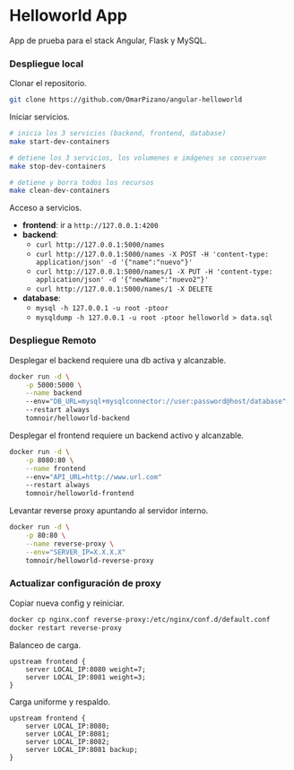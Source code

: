 # Helloworld App

App de prueba para el stack Angular, Flask y MySQL.

### Despliegue local

Clonar el repositorio.

```bash
git clone https://github.com/OmarPizano/angular-helloworld
```

Iniciar servicios.

```bash
# inicia los 3 servicios (backend, frontend, database)
make start-dev-containers

# detiene los 3 servicios, los volumenes e imágenes se conservan
make stop-dev-containers

# detiene y borra todos los recursos
make clean-dev-containers
```

Acceso a servicios.

- **frontend**: ir a `http://127.0.0.1:4200`
- **backend**:
    - `curl http://127.0.0.1:5000/names`
    - `curl http://127.0.0.1:5000/names -X POST -H 'content-type: application/json' -d '{"name":"nuevo"}'`
    - `curl http://127.0.0.1:5000/names/1 -X PUT -H 'content-type: application/json' -d '{"newName":"nuevo2"}'`
    - `curl http://127.0.0.1:5000/names/1 -X DELETE`
- **database**:
    - `mysql -h 127.0.0.1 -u root -ptoor`
    - `mysqldump -h 127.0.0.1 -u root -ptoor helloworld > data.sql`

### Despliegue Remoto

Desplegar el backend requiere una db activa y alcanzable.

```bash
docker run -d \
    -p 5000:5000 \
    --name backend
    --env="DB_URL=mysql+mysqlconnector://user:password@host/database"
    --restart always
    tomnoir/helloworld-backend
```

Desplegar el frontend requiere un backend activo y alcanzable.

```bash
docker run -d \
    -p 8080:80 \
    --name frontend
    --env="API_URL=http://www.url.com"
    --restart always
    tomnoir/helloworld-frontend
```

Levantar reverse proxy apuntando al servidor interno.

```bash
docker run -d \
    -p 80:80 \
    --name reverse-proxy \
    --env="SERVER_IP=X.X.X.X"
    tomnoir/helloworld-reverse-proxy
```

### Actualizar configuración de proxy

Copiar nueva config y reiniciar.

```bash
docker cp nginx.conf reverse-proxy:/etc/nginx/conf.d/default.conf
docker restart reverse-proxy
```

Balanceo de carga.

```
upstream frontend {
    server LOCAL_IP:8080 weight=7;
    server LOCAL_IP:8081 weight=3;
}
```

Carga uniforme y respaldo.

```
upstream frontend {
    server LOCAL_IP:8080;
    server LOCAL_IP:8081;
    server LOCAL_IP:8082;
    server LOCAL_IP:8081 backup;
}
```
